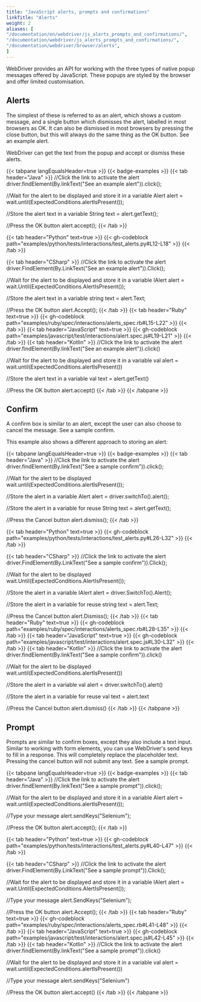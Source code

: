 ```yaml
---
title: "JavaScript alerts, prompts and confirmations"
linkTitle: "Alerts"
weight: 2
aliases: [
"/documentation/en/webdriver/js_alerts_prompts_and_confirmations/",
"/documentation/webdriver/js_alerts_prompts_and_confirmations/",
"/documentation/webdriver/browser/alerts",
]
---
```


WebDriver provides an API for working with the three types of native
popup messages offered by JavaScript. These popups are styled by the
browser and offer limited customisation.

## Alerts

The simplest of these is referred to as an alert, which shows a
custom message, and a single button which dismisses the alert, labelled
in most browsers as OK. It can also be dismissed in most browsers by
pressing the close button, but this will always do the same thing as
the OK button. <a onclick="window.alert('Sample alert')">See an example alert</a>.

WebDriver can get the text from the popup and accept or dismiss these
alerts.

{{< tabpane langEqualsHeader=true >}}
{{< badge-examples >}}
  {{< tab header="Java" >}}
//Click the link to activate the alert
driver.findElement(By.linkText("See an example alert")).click();

//Wait for the alert to be displayed and store it in a variable
Alert alert = wait.until(ExpectedConditions.alertIsPresent());

//Store the alert text in a variable
String text = alert.getText();

//Press the OK button
alert.accept();
  {{< /tab >}}

{{< tab header="Python" text=true >}}
{{< gh-codeblock path="examples/python/tests/interactions/test_alerts.py#L12-L18" >}}
{{< /tab >}}

  {{< tab header="CSharp" >}}
//Click the link to activate the alert
driver.FindElement(By.LinkText("See an example alert")).Click();

//Wait for the alert to be displayed and store it in a variable
IAlert alert = wait.Until(ExpectedConditions.AlertIsPresent());

//Store the alert text in a variable
string text = alert.Text;

//Press the OK button
alert.Accept();
  {{< /tab >}}
  {{< tab header="Ruby" text=true >}}
{{< gh-codeblock path="examples/ruby/spec/interactions/alerts_spec.rb#L15-L22" >}}
  {{< /tab >}}
{{< tab header="JavaScript" text=true >}}
{{< gh-codeblock path="examples/javascript/test/interactions/alert.spec.js#L19-L21" >}}
{{< /tab >}}
  {{< tab header="Kotlin" >}}
//Click the link to activate the alert
driver.findElement(By.linkText("See an example alert")).click()

//Wait for the alert to be displayed and store it in a variable
val alert = wait.until(ExpectedConditions.alertIsPresent())

//Store the alert text in a variable
val text = alert.getText()

//Press the OK button
alert.accept()
  {{< /tab >}}
{{< /tabpane >}}

## Confirm

A confirm box is similar to an alert, except the user can also choose
to cancel the message. <a onclick="window.confirm('Are you sure?')">See
a sample confirm</a>.

This example also shows a different approach to storing an alert:

{{< tabpane langEqualsHeader=true >}}
{{< badge-examples >}}
  {{< tab header="Java" >}}
//Click the link to activate the alert
driver.findElement(By.linkText("See a sample confirm")).click();

//Wait for the alert to be displayed
wait.until(ExpectedConditions.alertIsPresent());

//Store the alert in a variable
Alert alert = driver.switchTo().alert();

//Store the alert in a variable for reuse
String text = alert.getText();

//Press the Cancel button
alert.dismiss();
  {{< /tab >}}

{{< tab header="Python" text=true >}}
{{< gh-codeblock path="examples/python/tests/interactions/test_alerts.py#L26-L32" >}}
{{< /tab >}}

  {{< tab header="CSharp" >}}
//Click the link to activate the alert
driver.FindElement(By.LinkText("See a sample confirm")).Click();

//Wait for the alert to be displayed
wait.Until(ExpectedConditions.AlertIsPresent());

//Store the alert in a variable
IAlert alert = driver.SwitchTo().Alert();

//Store the alert in a variable for reuse
string text = alert.Text;

//Press the Cancel button
alert.Dismiss();
  {{< /tab >}}
{{< tab header="Ruby" text=true >}}
{{< gh-codeblock path="examples/ruby/spec/interactions/alerts_spec.rb#L28-L35" >}}
{{< /tab >}}
{{< tab header="JavaScript" text=true >}}
{{< gh-codeblock path="examples/javascript/test/interactions/alert.spec.js#L30-L32" >}}
{{< /tab >}}
  {{< tab header="Kotlin" >}}
//Click the link to activate the alert
driver.findElement(By.linkText("See a sample confirm")).click()

//Wait for the alert to be displayed
wait.until(ExpectedConditions.alertIsPresent())

//Store the alert in a variable
val alert = driver.switchTo().alert()

//Store the alert in a variable for reuse
val text = alert.text

//Press the Cancel button
alert.dismiss()
  {{< /tab >}}
{{< /tabpane >}}

## Prompt

Prompts are similar to confirm boxes, except they also include a text
input. Similar to working with form elements, you can use WebDriver's
send keys to fill in a response. This will completely replace the placeholder
text. Pressing the cancel button will not submit any text.
<a onclick="window.prompt('What is your tool of choice?',navigator.appName)">
See a sample prompt</a>.


{{< tabpane langEqualsHeader=true >}}
{{< badge-examples >}}
  {{< tab header="Java" >}}
//Click the link to activate the alert
driver.findElement(By.linkText("See a sample prompt")).click();

//Wait for the alert to be displayed and store it in a variable
Alert alert = wait.until(ExpectedConditions.alertIsPresent());

//Type your message
alert.sendKeys("Selenium");

//Press the OK button
alert.accept();
  {{< /tab >}}

{{< tab header="Python" text=true >}}
{{< gh-codeblock path="examples/python/tests/interactions/test_alerts.py#L40-L47" >}}
{{< /tab >}}

  {{< tab header="CSharp" >}}
//Click the link to activate the alert
driver.FindElement(By.LinkText("See a sample prompt")).Click();

//Wait for the alert to be displayed and store it in a variable
IAlert alert = wait.Until(ExpectedConditions.AlertIsPresent());

//Type your message
alert.SendKeys("Selenium");

//Press the OK button
alert.Accept();
  {{< /tab >}}
{{< tab header="Ruby" text=true >}}
{{< gh-codeblock path="examples/ruby/spec/interactions/alerts_spec.rb#L41-L48" >}}
{{< /tab >}}
{{< tab header="JavaScript" text=true >}}
{{< gh-codeblock path="examples/javascript/test/interactions/alert.spec.js#L42-L45" >}}
{{< /tab >}}
  {{< tab header="Kotlin" >}}
//Click the link to activate the alert
driver.findElement(By.linkText("See a sample prompt")).click()

//Wait for the alert to be displayed and store it in a variable
val alert = wait.until(ExpectedConditions.alertIsPresent())

//Type your message
alert.sendKeys("Selenium")

//Press the OK button
alert.accept()
  {{< /tab >}}
{{< /tabpane >}}
